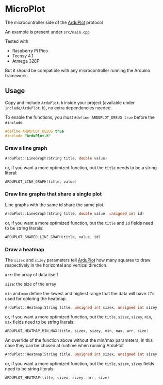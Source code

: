 # MicroPlot

The microcontroller side of the [ArduPlot](https://github.com/Dave879/ArduPlot) protocol

An example is present under ```src/main.cpp```

Tested with:
 - Raspberry Pi Pico
 - Teensy 4.1
 - Atmega 328P

But it should be compatible with any microcontroller running the Arduino framework.

## Usage

Copy and include `ArduPlot.h` inside your project (available under `include/ArduPlot.h`), no extra dependencies needed.

To enable the functions, you must `#define ARDUPLOT_DEBUG true` before the `#include`:

``` cpp
#define ARDUPLOT_DEBUG true
#include "ArduPlot.h"
```

### Draw a line graph

``` cpp
ArduPlot::LineGraph(String title, double value)
```

or, if you want a more optimized function, but the `title` needs to be a string literal:

``` cpp
ARDUPLOT_LINE_GRAPH(title, value)
```

### Draw line graphs that share a single plot

Line graphs with the same id share the same plot.

``` cpp
ArduPlot::LineGraph(String title, double value, unsigned int id)
```

or, if you want a more optimized function, but the `title` and `id` fields need to be string literals:

``` cpp
ARDUPLOT_SHARED_LINE_GRAPH(title, value, id)
```

### Draw a heatmap

The `sizex` and `sizey` parameters tell [ArduPlot](https://github.com/Dave879/ArduPlot) how many squares to draw respectively in the horizontal and vertical direction.

`arr`: the array of data itself

`size`: the size of the array

`min` and `max` define the lowest and highest range that the data will have. It's used for coloring the heatmap.

``` cpp
ArduPlot::Heatmap(String title, unsigned int sizex, unsigned int sizey, double min, double max, T arr, unsigned int size)
```

or, if you want a more optimized function, but the `title`, `sizex`, `sizey`, `min`, `max` fields need to be string literals:

``` cpp
ARDUPLOT_HEATMAP_MIN_MAX(title, sizex, sizey, min, max, arr, size)
```

An override of the function above without the min/max parameters, in this case they can be chosen at runtime when running ArduPlot

``` cpp
ArduPlot::Heatmap(String title, unsigned int sizex, unsigned int sizey, T arr, unsigned int size)
```

or, if you want a more optimized function, but the `title`, `sizex`, `sizey` fields need to be string literals:

``` cpp
ARDUPLOT_HEATMAP(title, sizex, sizey, arr, size)
```
